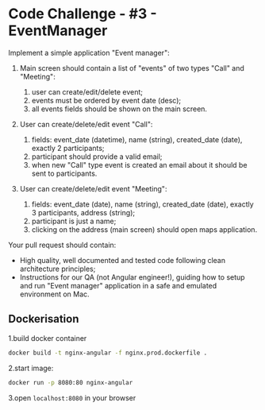 # Code Challenge - #3 - EventManager
Implement a simple application "Event manager":

1. Main screen should contain a list of "events" of two types "Call" and "Meeting":
    1. user can create/edit/delete event;
    1. events must be ordered by event date (desc);
    1. all events fields should be shown on the main screen.

1. User can create/delete/edit event "Call":
    1. fields: event_date (datetime), name (string), created_date (date), exactly 2 participants;
    1. participant should provide a valid email;
    1. when new "Call" type event is created an email about it should be sent to participants.

1. User can create/delete/edit event "Meeting":
    1. fields: event_date (date), name (string), created_date (date), exactly 3 participants, address (string);
    1. participant is just a name;
    1. clicking on the address (main screen) should open maps application.

Your pull request should contain:

* High quality, well documented and tested code following clean architecture principles;
* Instructions for our QA (not Angular engineer!), guiding how to setup and run "Event manager" application in a safe and emulated environment on Mac.

## Dockerisation

1.build docker container
```bash
docker build -t nginx-angular -f nginx.prod.dockerfile .
``` 
2.start image:
```bash
docker run -p 8080:80 nginx-angular
```
3.open `localhost:8080` in your browser
